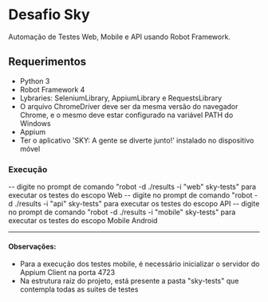# Desafio Sky
Automação de Testes Web, Mobile e API usando Robot Framework.

## Requerimentos  
- Python 3
- Robot Framework 4
- Lybraries: SeleniumLibrary, AppiumLibrary e RequestsLibrary   
- O arquivo ChromeDriver deve ser da mesma versão do navegador Chrome, e o mesmo deve estar configurado na variável PATH do Windows
- Appium
- Ter o aplicativo 'SKY: A gente se diverte junto!' instalado no dispositivo móvel

### Execução
-- digite no prompt de comando "robot -d ./results -i "web" sky-tests" para executar os testes do escopo Web
-- digite no prompt de comando "robot -d ./results -i "api" sky-tests" para executar os testes do escopo API
-- digite no prompt de comando "robot -d ./results -i "mobile" sky-tests" para executar os testes do escopo Mobile Android

___________________________________________________

#### Observações:
- Para a execução dos testes mobile, é necessário inicializar o servidor do Appium Client na porta 4723
- Na estrutura raiz do projeto, está presente a pasta "sky-tests" que contempla todas as suites de testes
